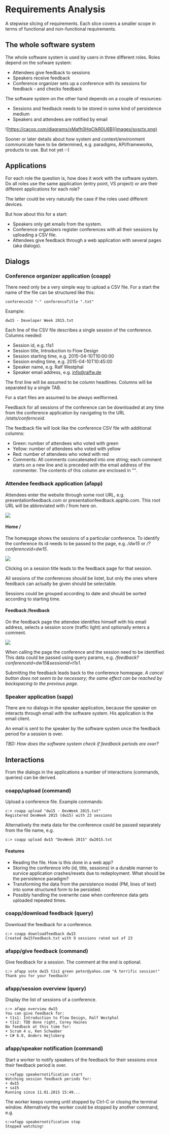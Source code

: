 # Requirements Analysis
A stepwise slicing of requirements. Each slice covers a smaller scope in terms of functional and non-functional requirements.

## The whole software system
The whole software system is used by users in three different roles. Roles depend on the sofware system:

* Attendees give feedback to sessions
* Speakers receive feedback
* Conference organizer sets up a conference with its sessions for feedback - and checks feedback

The software system on the other hand depends on a couple of resources:

* Sessions and feedback needs to be stored in some kind of persistence medium
* Speakers and attendees are notified by email

![https://cacoo.com/diagrams/xMafh0HqClkR0U6B](images/sysctx.png)

Sooner or later details about how system and context/environment communicate have to be determined, e.g. paradigms, API/frameworks, products to use. But not yet :-)

## Applications
For each role the question is, how does it work with the software system. Do all roles use the same application (entry point, VS project) or are their different applications for each role?

The latter could be very naturally the case if the roles used different devices.

But how about this for a start:

* Speakers only get emails from the system.
* Conference organizers register conferences with all their sessions by uploading a CSV file.
* Attendees give feedback through a web application with several pages (aka dialogs).

## Dialogs

### Conference organizer application (coapp)
There need only be a very simple way to upload a CSV file. For a start the name of the file can be structured like this:

    conferenceId "-" conferenceTitle ".txt"

Example:

    dw15 - Developer Week 2015.txt
    
Each line of the CSV file describes a single session of the conference. Columns needed:

* Session id, e.g. t1s1
* Session title, Introduction to Flow Design
* Session starting time, e.g. 2015-04-10T10:00:00
* Session ending time, e.g. 2015-04-10T10:45:00
* Speaker name, e.g. Ralf Westphal
* Speaker email address, e.g. info@ralfw.de

The first line will be assumed to be column headlines. Columns will be separated by a single TAB.

For a start files are assumed to be always wellformed.

Feedback for all sessions of the conference can be downloaded at any time from the conference application by navigating to the URL _/stats/confernceid_.

The feedback file will look like the conference CSV file with additional columns:

* Green: number of attendees who voted with green
* Yellow: number of attendees who voted with yellow
* Red: number of attendees who voted with red
* Comments: All comments concatenated into one string; each comment starts on a new line and is preceded with the email address of the commenter. The contents of this column are enclosed in "".

### Attendee feedback application (afapp)
Attendees enter the website through some root URL, e.g. presentationfeedback.com or presentationfeedback.apphb.com. This root URL will be abbreviated with / from here on.

![](images/pagetransitions.png)

#### Home /
The homepage shows the sessions of a particular conference. To identify the conference its id needs to be passed to the page, e.g. _/dw15_ or _/?conferenceid=dw15_.

![](images/conference.jpg)

Clicking on a session title leads to the feedback page for that session.

All sessions of the conferences should be listet, but only the ones where feedback can actually be given should be selectable.

Sessions could be grouped according to date and should be sorted according to starting time.

#### Feedback /feedback
On the feedback page the attendee identifies himself with his email address, selects a session score (traffic light) and optionally enters a comment.

![](images/evaluate_session.jpg)

When calling the page the conference and the session need to be identified. This data could be passed using query params, e.g. _/feedback?conferenceid=dw15&sessionid=t1s1_.

Submitting the feedback leads back to the conference homepage. _A cancel button does not seem to be necessary; the same effect can be reached by backspacing to the previous page._

### Speaker application (sapp)
There are no dialogs in the speaker application, because the speaker on interacts through email with the software system. His application is the email client.

An email is sent to the speaker by the software system once the feedback period for a session is over.

_TBD: How does the software system check if feedback periods are over?_

## Interactions
From the dialogs in the applications a number of interactions (commands, queries) can be derived.

### coapp/upload (command)
Upload a conference file. Example commands:

	c:> coapp upload "dw15 - DevWeek 2015.txt"
	Registered DevWeek 2015 (dw15) with 23 sessions

Alternatively the meta data for the conference could be passed separately from the file name, e.g.

	c:> coapp upload dw15 "DevWeek 2015" dw2015.txt

#### Features
* Reading the file. How is this done in a web app?
* Storing the conference info (id, title, sessions) in a durable manner to survice application crashes/resets due to redeployment. What should be the persistence paradigm?
* Transforming the data from the persistence model (PM, lines of text) into some structured form to be persisted.
* Possibly handling the overwrite case when conference data gets uploaded repeated times.

### coapp/download feedback (query)
Download the feedback for a conference.

	c:> coapp downloadfeedback dw15
	Created dw15feedback.txt with 9 sessions rated out of 23
	
### afapp/give feedback (command)
Give feedback for a session. The comment at the end is optional.

	c:> afapp vote dw15 t1s1 green peter@yahoo.com "A terrific session!"
	Thank you for your feedback!
	
### afapp/session overview (query)
Display the list of sessions of a conference.

	c:> afapp overview dw15
	You can give feedback for:
	+ t1s1: Introduction to Flow Design, Ralf Westphal
	+ t1s2: TDD done right, Corey Haines
	No feedback at this time for:
	+ Scrum 4 u, Ken Schwaber
	+ C# 6.0, Anders Hejlsberg

### afapp/speaker notification (command)
Start a worker to notify speakers of the feedback for their sessions once their feedback period is over.

	c:>afapp speakernotification start
	Watching session feedback periods for:
	+ dw15
	+ sa15
	Running since 11.01.2015 15:49...

The worker keeps running until stopped by Ctrl-C or closing the terminal window. Alternatively the worker could be stopped by another command, e.g.

	c:>afapp speakernotification stop
	Stopped watching!


	
